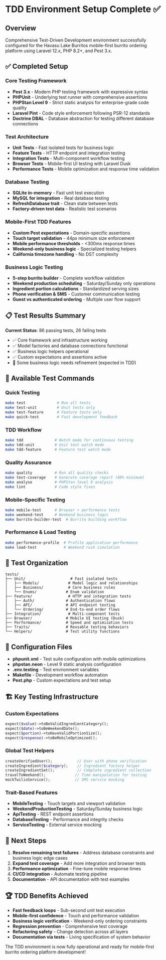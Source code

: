 # TDD Environment Setup Complete ✅

## Overview

Comprehensive Test-Driven Development environment successfully configured for the Havasu Lake Burritos mobile-first burrito ordering platform using Laravel 12.x, PHP 8.2+, and Pest 3.x.

## ✅ Completed Setup

### Core Testing Framework
- **Pest 3.x** - Modern PHP testing framework with expressive syntax
- **PHPUnit** - Underlying test runner with comprehensive assertions
- **PHPStan Level 9** - Strict static analysis for enterprise-grade code quality
- **Laravel Pint** - Code style enforcement following PSR-12 standards
- **Doctrine DBAL** - Database abstraction for testing different database connections

### Test Architecture
- **Unit Tests** - Fast isolated tests for business logic
- **Feature Tests** - HTTP endpoint and integration testing
- **Integration Tests** - Multi-component workflow testing
- **Browser Tests** - Mobile-first UI testing with Laravel Dusk
- **Performance Tests** - Mobile optimization and response time validation

### Database Testing
- **SQLite in-memory** - Fast unit test execution
- **MySQL for integration** - Real database testing
- **RefreshDatabase trait** - Clean state between tests
- **Factory-driven test data** - Realistic test scenarios

### Mobile-First TDD Features
- **Custom Pest expectations** - Domain-specific assertions
- **Touch target validation** - 44px minimum size enforcement
- **Mobile performance thresholds** - <300ms response times
- **Weekend-only business logic** - Specialized testing helpers
- **California timezone handling** - No DST complexity

### Business Logic Testing
- **5-step burrito builder** - Complete workflow validation
- **Weekend production scheduling** - Saturday/Sunday only operations
- **Ingredient portion calculations** - Standardized serving sizes
- **Phone verification & SMS** - Customer communication testing
- **Guest vs authenticated ordering** - Multiple user flow support

## 📋 Test Results Summary

**Current Status**: 86 passing tests, 26 failing tests
- ✅ Core framework and infrastructure working
- ✅ Model factories and database connections functional
- ✅ Business logic helpers operational
- ✅ Custom expectations and assertions active
- 🔄 Some business logic needs refinement (expected in TDD)

## 🚀 Available Test Commands

### Quick Testing
```bash
make test              # Run all tests
make test-unit         # Unit tests only
make test-feature      # Feature tests only
make quick-test        # Fast development feedback
```

### TDD Workflow
```bash
make tdd              # Watch mode for continuous testing
make tdd-unit         # Unit test watch mode
make tdd-feature      # Feature test watch mode
```

### Quality Assurance
```bash
make quality          # Run all quality checks
make test-coverage    # Generate coverage report (80% minimum)
make analyse          # PHPStan level 9 analysis
make lint             # Code style fixes
```

### Mobile-Specific Testing
```bash
make mobile-test      # Browser + performance tests
make weekend-test     # Weekend business logic
make burrito-builder-test  # Burrito building workflow
```

### Performance & Load Testing
```bash
make performance-profile  # Profile application performance
make load-test            # Weekend rush simulation
```

## 📁 Test Organization

```
tests/
├── Unit/                    # Fast isolated tests
│   ├── Models/             # Model logic and relationships
│   ├── Business/           # Core business rules
│   └── Enums/             # Enum validation
├── Feature/                # HTTP and integration tests
│   ├── Auth/              # Authentication flows
│   ├── API/               # API endpoint testing
│   └── Ordering/          # End-to-end order flows
├── Integration/            # Multi-component tests
├── Browser/               # Mobile UI testing (Dusk)
├── Performance/           # Speed and optimization tests
├── Traits/                # Reusable testing behaviors
└── Helpers/               # Test utility functions
```

## 🔧 Configuration Files

- **phpunit.xml** - Test suite configuration with mobile optimizations
- **phpstan.neon** - Level 9 static analysis configuration
- **.env.testing** - Test environment variables
- **Makefile** - Development workflow automation
- **Pest.php** - Custom expectations and test setup

## 🏗️ Key Testing Infrastructure

### Custom Expectations
```php
expect($value)->toBeValidIngredientCategory();
expect($date)->toBeWeekendDate();
expect($portion)->toHaveValidPortionSize();
expect($response)->toBeMobileOptimized();
```

### Global Test Helpers
```php
createVerifiedUser();           // User with phone verification
createIngredient($category);    // Ingredient factory helper
createIngredientSet();          // Complete ingredient collection
travelToWeekend();             // Time manipulation for testing
mockTwilioService();           // SMS service mocking
```

### Trait-Based Features
- **MobileTesting** - Touch targets and viewport validation
- **WeekendProductionTesting** - Saturday/Sunday business logic
- **ApiTesting** - REST endpoint assertions
- **DatabaseTesting** - Performance and integrity checks
- **ServiceTesting** - External service mocking

## 🎯 Next Steps

1. **Resolve remaining test failures** - Address database constraints and business logic edge cases
2. **Expand test coverage** - Add more integration and browser tests
3. **Performance optimization** - Fine-tune mobile response times
4. **CI/CD integration** - Automate testing pipeline
5. **Documentation** - API documentation with test examples

## 🏆 TDD Benefits Achieved

- **Fast feedback loops** - Sub-second unit test execution
- **Mobile-first confidence** - Touch and performance validation
- **Business logic verification** - Weekend-only ordering constraints
- **Regression prevention** - Comprehensive test coverage
- **Refactoring safety** - Change detection across all layers
- **Documentation via tests** - Living specification of system behavior

The TDD environment is now fully operational and ready for mobile-first burrito ordering platform development!